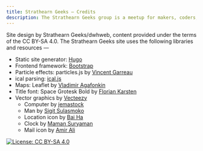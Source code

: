 ```yaml
---
title: Strathearn Geeks — Credits
description: The Strathearn Geeks group is a meetup for makers, coders, designers, 3D printers and all tech-minded folks in Crieff and the surrounding areas. Visit our website for more information.
---
```


Site design by Strathearn Geeks/dwhweb, content provided under the terms of the CC BY-SA 4.0. The Strathearn Geeks site uses the following libraries and resources —
* Static site generator: [Hugo](https://gohugo.io)
* Frontend framework: [Bootstrap](https://getbootstrap.com/)
* Particle effects: particles.js by [Vincent Garreau](https://vincentgarreau.com/en)
* ical parsing: [ical.js](https://github.com/kewisch/ical.js)
* Maps: Leaflet by [Vladimir Agafonkin](https://agafonkin.com/)
* Title font: Space Grotesk Bold by [Florian Karsten](https://fonts.floriankarsten.com/)
* Vector graphics by [Vecteezy](https://www.vecteezy.com/)
    * Computer by [jemastock](https://www.vecteezy.com/vector-art/3759776-desktop-pop-art-icon)
    * Man by [Sigit Sulasmoko ](https://www.vecteezy.com/vector-art/6487917-man-avatar-vector-icon)
    * Location icon by [Bai Ha](https://www.vecteezy.com/vector-art/21383213-location-icon-logo-in-flat-logo-for-business-stock-vector)
    * Clock by [Maman Suryaman](https://www.vecteezy.com/vector-art/16182125-wall-clock-icon-isolated)
    * Mail icon by [Amir Ali](https://www.vecteezy.com/vector-art/10002828-envelope-flat-circle-multicolor)

[![License: CC BY-SA 4.0](https://licensebuttons.net/l/by-sa/4.0/80x15.png)](https://creativecommons.org/licenses/by-sa/4.0/)
